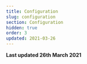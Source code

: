 ```yaml
---
title: Configuration
slug: configuration
section: Configuration
hidden: true
order: 3
updated: 2021-03-26
---
```


**Last updated 26th March 2021**

